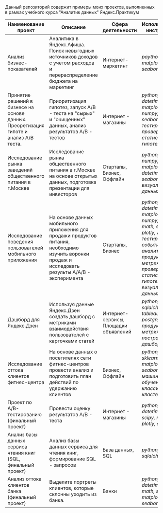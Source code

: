 Данный репозиторий содержит примеры моих проектов, выполненных в рамках учебного курса "Аналитик данных" Яндекс.Практикум


|Наименование проект| Описание| Сфера деятельности| Использованные  инструменты|
|-----|-----|-----|-----|
| Анализ бизнес-показателей | Аналитика в Яндекс.Афиша. Поиск невыгодных источников доходов с учетом расходов и перераспределение бюджета на маркетинг | Интернет-маркетинг | *paython, pandas, matplotlib, seaborn* |
| Принятие решений в бизнесе на основе данных. Преоретизация гипоте и анализ А/В теста. | Приоритизация гипотез, запуск A/B - теста на "сырых" и "очищенных" данных, анализ результатов A/B - тестов|Интернет - магазины|*python, pandas, datetime, matplotlib, numpy, scipy, seaborn, A/B-тестирование, проверка статистических гипотез*|
| Исследование рынка заведений общественного питания в г.Москве | Исследование рынка общественного питания в г.Москве на основе открытых данных, подготовка презентации для инвесторов | Стартапы, Бизнес, Оффлайн | *python, pandas, numpy, matplotlib, datetime, seaborn, визуализация данных* |
| Исследование поведения пользователей мобильного приложения | На основе данных мобильного приложения для продажи продуктов питания, необходимо изучить воронки продаж и исследовать результы A/A/B - эксперимента | Стартапы, Бизнес |*python, pandas, datetime, matplotlib, numpy, scipy, math, seaborn, plotly, A/B - тестирование, событийная аналитика, продуктовые метрики, проверка статистических гипотез, визуализация данных* |
| Дашборд для Яндекс.Дзен | Используя данные Яндекс.Дзен создать дашборд с метриками взаимодействия пользователей с карточками статей | Интернет-сервисы, Площадки объявлений | *python, pandas, sqlalchemy , tableau, postgreSQL, продуктовые метрики, построение дашбордов*|
| Исследование оттока клиентов фитнес-центра | На основе данных о посетителях сети фитнес-центров провести анализ и подготовить план действий по удержанию клиентов | Бизнес, Оффлайн | *python, pandas, sklearn, matplotlib, seaborn, scipy, машинное обучение, классификация, кластеризация* |
|Проект по А/B-тестированию (финальный проект) | Провести оценку результатов A/B - теста | Интернет - магазины | *python, pandas, datetime, math, scipy, matplotlib, plotly, seaborn* |
| Анализ базы данных сервиса чтения книг (SQL, финальный проект) | Анализ базы данных сервиса для чтения книг, формирование SQL - запросов | База данных, SQL | *python, pandas, sqlalchemy, SQL* |
| Анализ оттока клиентов банка (финальный проект) | Выделите портреты клиентов, которые склонны уходить из банка. | Банки | *python, pandas, datetime, numpy, math, scipy, matplotlib, seaborn* |
